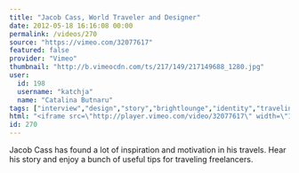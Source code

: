 ```yaml
---
title: "Jacob Cass, World Traveler and Designer"
date: 2012-05-18 16:16:08 00:00
permalink: /videos/270
source: "https://vimeo.com/32077617"
featured: false
provider: "Vimeo"
thumbnail: "http://b.vimeocdn.com/ts/217/149/217149688_1280.jpg"
user:
  id: 198
  username: "katchja"
  name: "Catalina Butnaru"
tags: ["interview","design","story","brightlounge","identity","traveling","inspirational","jacob cass"]
html: "<iframe src=\"http://player.vimeo.com/video/32077617\" width=\"1280\" height=\"720\" frameborder=\"0\" webkitallowfullscreen mozallowfullscreen allowfullscreen></iframe>"
id: 270
---
```


Jacob Cass has found a lot of inspiration and motivation in his travels. Hear his story and enjoy a bunch of useful tips for traveling freelancers.